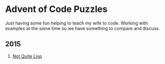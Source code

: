 # Advent of Code Puzzles

Just having some fun helping to teach my wife to code. Working with examples at the same time so we have something to compare and discuss.

## 2015

1. [Not Quite Lisp](2015/01-1/README.md)
